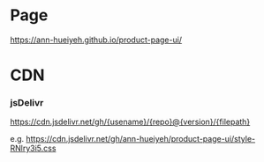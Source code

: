 # Page
https://ann-hueiyeh.github.io/product-page-ui/

# CDN
### jsDelivr
https://cdn.jsdelivr.net/gh/{usename}/{repo}@{version}/{filepath}

e.g.
https://cdn.jsdelivr.net/gh/ann-hueiyeh/product-page-ui/style-RNlry3i5.css
